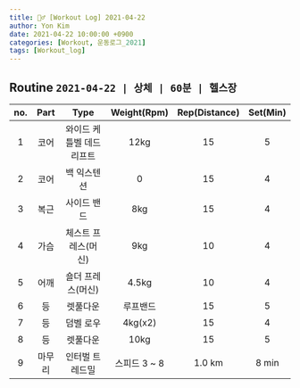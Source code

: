 ```yaml
---
title: 🏋️‍♂️ [Workout Log] 2021-04-22
author: Yon Kim
date: 2021-04-22 10:00:00 +0900
categories: [Workout, 운동로그_2021]
tags: [Workout_log]
---
```


## Routine `2021-04-22 | 상체 | 60분 | 헬스장` ##

|no.|Part|Type|Weight(Rpm)|Rep(Distance)|Set(Min)|
|:---:|:---:|:---:|:---:|:---:|:---:|
|1|코어|와이드 케틀벨 데드리프트|12kg|15|5|
|2|코어|백 익스텐션|0|15|4|
|3|복근|사이드 밴드|8kg|15|4|
|4|가슴|체스트 프레스(머신)|9kg|10|4|
|5|어깨|숄더 프레스(머신)|4.5kg|10|4|
|6|등|렛풀다운|루프밴드|15|5|
|7|등|덤벨 로우|4kg(x2)|15|4|
|8|등|렛풀다운|10kg|15|5|
|9|마무리|인터벌 트레드밀|스피드 3 ~ 8|1.0 km|8 min|

